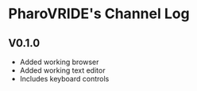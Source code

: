 # PharoVRIDE's Channel Log

## V0.1.0
<ul>
  <li>Added working browser</li>
  <li>Added working text editor</li>
  <li>Includes keyboard controls</li>
</ul>
